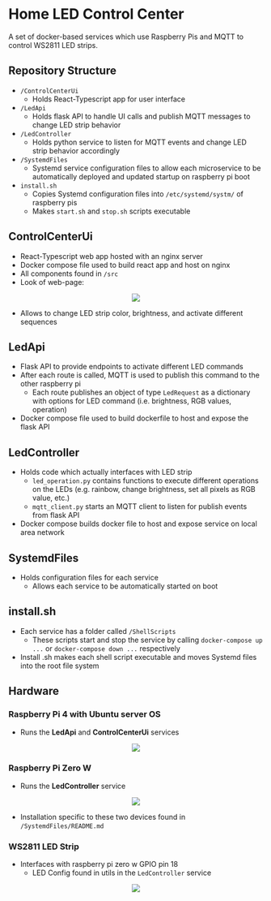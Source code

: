 # Home LED Control Center

A set of docker-based services which use Raspberry Pis and MQTT to control WS2811 LED strips.

## Repository Structure
* `/ControlCenterUi`
  * Holds React-Typescript app for user interface
* `/LedApi`
  * Holds flask API to handle UI calls and publish MQTT messages to change LED strip behavior
* `/LedController`
  * Holds python service to listen for MQTT events and change LED strip behavior accordingly
* `/SystemdFiles`
  * Systemd service configuration files to allow each microservice to be automatically deployed and updated startup on raspberry pi boot
* `install.sh`
  * Copies Systemd configuration files into `/etc/systemd/systm/` of raspberry pis
  * Makes `start.sh` and `stop.sh` scripts executable
## ControlCenterUi
* React-Typescript web app hosted with an nginx server
* Docker compose file used to build react app and host on nginx
* All components found in `/src`
* Look of web-page:

<p align="center">
<image src="https://user-images.githubusercontent.com/47571939/151074021-60b328f1-1f80-423a-a874-78fedb2ffbc1.png">
</p>
  
* Allows to change LED strip color, brightness, and activate different sequences

## LedApi
* Flask API to provide endpoints to activate different LED commands
* After each route is called, MQTT is used to publish this command to the other raspberry pi
  * Each route publishes an object of type `LedRequest` as a dictionary with options for LED command (i.e. brightness, RGB values, operation)
* Docker compose file used to build dockerfile to host and expose the flask API

## LedController
* Holds code which actually interfaces with LED strip
  * `led_operation.py` contains functions to execute different operations on the LEDs (e.g. rainbow, change brightness, set all pixels as RGB value, etc.)
  * `mqtt_client.py` starts an MQTT client to listen for publish events from flask API
* Docker compose builds docker file to host and expose service on local area network

## SystemdFiles
* Holds configuration files for each service
  * Allows each service to be automatically started on boot

## install.sh
* Each service has a folder called `/ShellScripts`
  * These scripts start and stop the service by calling `docker-compose up ...` or `docker-compose down ...` respectively
* Install .sh makes each shell script executable and moves Systemd files into the root file system
  
## Hardware
### Raspberry Pi 4 with Ubuntu server OS
  * Runs the **LedApi** and **ControlCenterUi** services

<p align="center">
<image src="https://user-images.githubusercontent.com/47571939/151073711-508f1d52-cf0e-45ec-99c4-fd5c7f7579c4.png">
</p>
    
### Raspberry Pi Zero W
  * Runs the **LedController** service

<p align="center">
<image src="https://user-images.githubusercontent.com/47571939/151073762-67bad429-5483-4f62-b2af-727edb21bb57.png">
</p>
  
* Installation specific to these two devices found in `/SystemdFiles/README.md`
  
### WS2811 LED Strip
* Interfaces with raspberry pi zero w GPIO pin 18
  * LED Config found in utils in the `LedController` service
  
<p align="center">
<image src="https://user-images.githubusercontent.com/47571939/151074248-d8d76d5a-f586-437f-8991-516312ab2b83.png">
</p>
 
  
    
